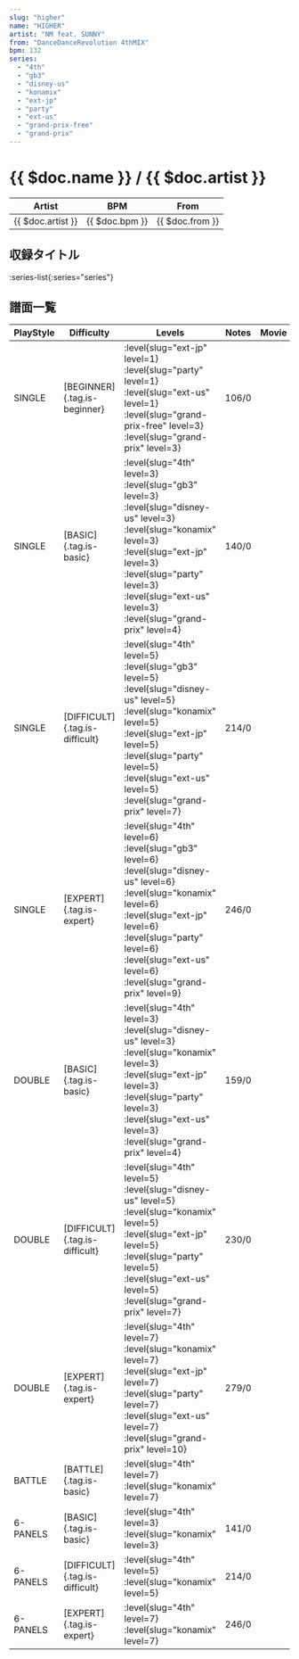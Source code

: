 ```yaml
---
slug: "higher"
name: "HIGHER"
artist: "NM feat. SUNNY"
from: "DanceDanceRevolution 4thMIX"
bpm: 132
series:
  - "4th"
  - "gb3"
  - "disney-us"
  - "konamix"
  - "ext-jp"
  - "party"
  - "ext-us"
  - "grand-prix-free"
  - "grand-prix"
---
```


# {{ $doc.name }} / {{ $doc.artist }}

|Artist|BPM|From|
|------|---|----|
|{{ $doc.artist }}|{{ $doc.bpm }}|{{ $doc.from }}|

## 収録タイトル

:series-list{:series="series"}

## 譜面一覧

|PlayStyle|Difficulty|Levels|Notes|Movie|
|---------|----------|------|-----|-----|
|SINGLE|[BEGINNER]{.tag.is-beginner}|<div class="field is-grouped is-grouped-multiline"> :level{slug="ext-jp" level=1} :level{slug="party" level=1} :level{slug="ext-us" level=1} :level{slug="grand-prix-free" level=3} :level{slug="grand-prix" level=3}</div>|106/0||
|SINGLE|[BASIC]{.tag.is-basic}|<div class="field is-grouped is-grouped-multiline"> :level{slug="4th" level=3} :level{slug="gb3" level=3} :level{slug="disney-us" level=3} :level{slug="konamix" level=3} :level{slug="ext-jp" level=3} :level{slug="party" level=3} :level{slug="ext-us" level=3} :level{slug="grand-prix" level=4}</div>|140/0||
|SINGLE|[DIFFICULT]{.tag.is-difficult}|<div class="field is-grouped is-grouped-multiline"> :level{slug="4th" level=5} :level{slug="gb3" level=5} :level{slug="disney-us" level=5} :level{slug="konamix" level=5} :level{slug="ext-jp" level=5} :level{slug="party" level=5} :level{slug="ext-us" level=5} :level{slug="grand-prix" level=7}</div>|214/0||
|SINGLE|[EXPERT]{.tag.is-expert}|<div class="field is-grouped is-grouped-multiline"> :level{slug="4th" level=6} :level{slug="gb3" level=6} :level{slug="disney-us" level=6} :level{slug="konamix" level=6} :level{slug="ext-jp" level=6} :level{slug="party" level=6} :level{slug="ext-us" level=6} :level{slug="grand-prix" level=9}</div>|246/0||
|DOUBLE|[BASIC]{.tag.is-basic}|<div class="field is-grouped is-grouped-multiline"> :level{slug="4th" level=3} :level{slug="disney-us" level=3} :level{slug="konamix" level=3} :level{slug="ext-jp" level=3} :level{slug="party" level=3} :level{slug="ext-us" level=3} :level{slug="grand-prix" level=4}</div>|159/0||
|DOUBLE|[DIFFICULT]{.tag.is-difficult}|<div class="field is-grouped is-grouped-multiline"> :level{slug="4th" level=5} :level{slug="disney-us" level=5} :level{slug="konamix" level=5} :level{slug="ext-jp" level=5} :level{slug="party" level=5} :level{slug="ext-us" level=5} :level{slug="grand-prix" level=7}</div>|230/0||
|DOUBLE|[EXPERT]{.tag.is-expert}|<div class="field is-grouped is-grouped-multiline"> :level{slug="4th" level=7} :level{slug="konamix" level=7} :level{slug="ext-jp" level=7} :level{slug="party" level=7} :level{slug="ext-us" level=7} :level{slug="grand-prix" level=10}</div>|279/0||
|BATTLE|[BATTLE]{.tag.is-basic}|<div class="field is-grouped is-grouped-multiline"> :level{slug="4th" level=7} :level{slug="konamix" level=7}</div>|||
|6-PANELS|[BASIC]{.tag.is-basic}|<div class="field is-grouped is-grouped-multiline"> :level{slug="4th" level=3} :level{slug="konamix" level=3}</div>|141/0||
|6-PANELS|[DIFFICULT]{.tag.is-difficult}|<div class="field is-grouped is-grouped-multiline"> :level{slug="4th" level=5} :level{slug="konamix" level=5}</div>|214/0||
|6-PANELS|[EXPERT]{.tag.is-expert}|<div class="field is-grouped is-grouped-multiline"> :level{slug="4th" level=7} :level{slug="konamix" level=7}</div>|246/0||
